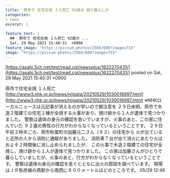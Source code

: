 ```yaml
---
title:  燕市で 住宅全焼 １人死亡 92歳の 独り暮らしか 
categories:
- news
excerpt: |
  
feature_text: |
  ##  燕市で 住宅全焼 １人死亡 92歳の ...
  Sat, 29 May 2021 15:40:31  +0900
feature_image: "https://picsum.photos/2560/600?image=733"
image: "https://picsum.photos/2560/600?image=733"
---
```


[https://asahi.5ch.net/test/read.cgi/newsplus/1622270431/](https://asahi.5ch.net/test/read.cgi/newsplus/1622270431/)
posted on Sat, 29 May 2021 15:40:31  +0900

<!--more-->

燕市で住宅全焼 １人死亡 [http://www3.nhk.or.jp/lnews/niigata/20210529/1030016997.html](http://www3.nhk.or.jp/lnews/niigata/20210529/1030016997.html) ※NHKローカルニュースは元記事が消えるのが早いので御注意を ２９日未明、燕市で木造２階建ての住宅１棟が全焼する火事があり、焼け跡から１人が遺体で見つかりました。 警察は遺体の身元の確認を急いでいますが、火事のあと、この家に住んでいた ９２歳の男性の行方がわからなくなっているということです。 ２９日午前２時半ごろ、燕市秋葉町の加藤元二さん（９２）の住宅から 火が出ていると近所の人から消防に通報がありました。 消防車７台が出て消火にあたり火はおよそ２時間後に消し止められましたが、 この火事で木造２階建ての住宅が全焼し、焼け跡から１人が遺体で見つかりました。 この家は加藤さんがひとりで暮らしていましたが、火事のあと、行方がわからなくなっているということです。 警察は遺体の身元の確認を急ぐとともに出火の原因を調べています。 現場はＪＲ弥彦線の燕駅から南西に８００メートルほどのところです。 05/29 12:46
